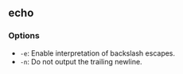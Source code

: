 ## echo

### Options

- `-e`: Enable interpretation of backslash escapes.
- `-n`: Do not output the trailing newline.
